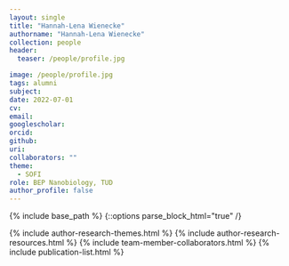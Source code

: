 ```yaml
---
layout: single
title: "Hannah-Lena Wienecke"
authorname: "Hannah-Lena Wienecke"
collection: people
header:
  teaser: /people/profile.jpg

image: /people/profile.jpg
tags: alumni
subject: 
date: 2022-07-01
cv: 
email: 
googlescholar: 
orcid: 
github:
uri: 
collaborators: ""
theme: 
  - SOFI
role: BEP Nanobiology, TUD
author_profile: false
---
```


{% include base_path %}
{::options parse_block_html="true" /}

<p align= "justify">


{% include author-research-themes.html %}
{% include author-research-resources.html %}
{% include team-member-collaborators.html %}
{% include publication-list.html %}